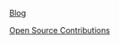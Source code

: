 [Blog](blog/)

[Open Source Contributions](https://github.com/bradarndt/bradarndt/blob/main/OpenSource.md)
